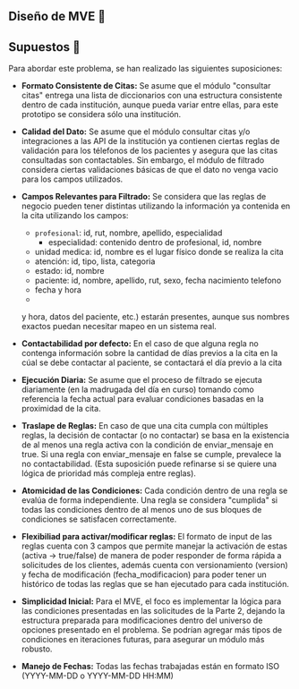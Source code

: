 
## Diseño de MVE 🌟


## Supuestos 🤔

Para abordar este problema, se han realizado las siguientes suposiciones:

- **Formato Consistente de Citas:** Se asume que el módulo "consultar citas" entrega una lista de diccionarios con una estructura consistente dentro de cada institución, aunque pueda variar entre ellas, para este prototipo se considera sólo una institución. 

- **Calidad del Dato:** Se asume que el módulo consultar citas y/o integraciones a las API de la institución ya contienen ciertas reglas de validación para los télefonos de los pacientes y asegura que las citas consultadas son contactables. Sin embargo, el módulo de filtrado considera ciertas validaciones básicas de que el dato no venga vacio para los campos utilizados.

- **Campos Relevantes para Filtrado:** Se considera que las reglas de negocio pueden tener distintas utilizando la información ya contenida en la cita utilizando los campos: 

  - `profesional`: id, rut, nombre, apellido, especialidad
    - especialidad: contenido dentro de profesional, id, nombre
  - unidad medica: id, nombre es el lugar físico donde se realiza la cita
  - atención: id, tipo, lista, categoria
  - estado: id, nombre
  - paciente: id, nombre, apellido, rut, sexo, fecha nacimiento telefono
  - fecha y hora
  - 
   y hora, datos del paciente, etc.) estarán presentes, aunque sus nombres exactos puedan necesitar mapeo en un sistema real.

- **Contactabilidad por defecto:** En el caso de que alguna regla no contenga información sobre la cantidad de días previos a la cita en la cúal se debe contactar al paciente, se contactará el día previo a la cita

- **Ejecución Diaria:** Se asume que el proceso de filtrado se ejecuta diariamente (en la madrugada del día en curso) tomando como referencia la fecha actual para evaluar condiciones basadas en la proximidad de la cita.

- **Traslape de Reglas:** En caso de que una cita cumpla con múltiples reglas, la decisión de contactar (o no contactar) se basa en la existencia de al menos una regla activa con la condición de enviar_mensaje en true. Si una regla con enviar_mensaje en false se cumple, prevalece la no contactabilidad. (Esta suposición puede refinarse si se quiere una lógica de prioridad más compleja entre reglas).

- **Atomicidad de las Condiciones:** Cada condición dentro de una regla se evalúa de forma independiente. Una regla se considera "cumplida" si todas las condiciones dentro de al menos uno de sus bloques de condiciones se satisfacen correctamente.

- **Flexibiliad para activar/modificar reglas:** El formato de input de las reglas cuenta con 3 campos que permite manejar la activación de estas (activa -> true/false) de manera de poder responder de forma rápida a solicitudes de los clientes, además cuenta con versionamiento (version) y fecha de modificación (fecha_modificacion) para poder tener un histórico de todas las reglas que se han ejecutado para cada institución. 
 
- **Simplicidad Inicial:** Para el MVE, el foco es implementar la lógica para las condiciones presentadas en las solicitudes de la Parte 2, dejando la estructura preparada para modificaciones dentro del universo de opciones presentado en el problema. Se podrían agregar más tipos de condiciones en iteraciones futuras, para asegurar un módulo más robusto.
  
- **Manejo de Fechas:** Todas las fechas trabajadas están en formato ISO (YYYY-MM-DD o YYYY-MM-DD HH:MM)
